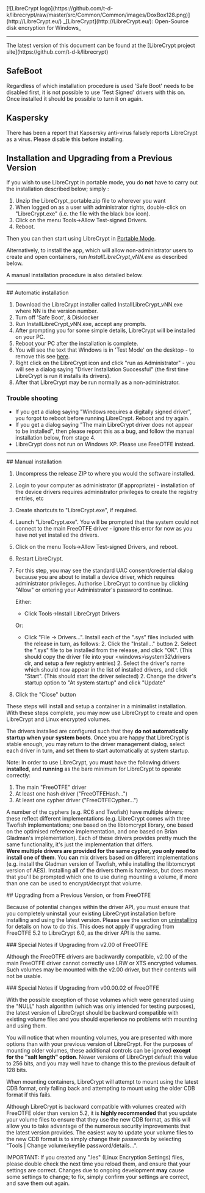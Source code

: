 

<meta content="text/html; charset=UTF-8" http-equiv="Content-Type">
<meta name="keywords" content="disk encryption, security, transparent, AES, plausible deniability, virtual drive, Linux, MS Windows, portable, USB drive, partition">
<meta name="description" content="LibreCrypt: An Open-Source transparent encryption program for PCs. With this software, you can create one or more &quot;containers&quot; on your PC - which appear as disks, anything written to these disks is automatically encrypted before being stored on your hard drive.">

<meta name="author" content="Sarah Dean">
<meta name="copyright" content="Copyright 2004, 2005, 2006, 2007, 2008 Sarah Dean">


<TITLE>Installation and Upgrading from a Previous Version</TITLE>

<link href="https://raw.githubusercontent.com/t-d-k/librecrypt/master/docs/styles_common.css" rel="stylesheet" type="text/css">

<link rel="shortcut icon" href="https://github.com/t-d-k/librecrypt/raw/master/src/Common/Common/images/DoxBox.ico" type="image/x-icon">

<SPAN CLASS="master_link">
[![LibreCrypt logo](https://github.com/t-d-k/librecrypt/raw/master/src/Common/Common/images/DoxBox128.png)](http://LibreCrypt.eu/)
</SPAN>
<SPAN CLASS="master_title">
_[LibreCrypt](http://LibreCrypt.eu/): Open-Source disk encryption for Windows_
</SPAN>

***
<SPAN class="tip">
The latest version of this document can be found at the [LibreCrypt project site](https://github.com/t-d-k/librecrypt)
</SPAN>   

## SafeBoot
Regardless of which installation procedure is used 'Safe Boot' needs to be disabled first, it is not possible to use 'Test Signed' drivers with this on.
Once installed it should be possible to turn it on again.

## Kaspersky
There has been a report that Kapsersky anti-virus falsely reports LibreCrypt as a virus. Please disable this before installing.
          
## Installation and Upgrading from a Previous Version

If you wish to use LibreCrypt in portable mode, you do **not** have to carry out the installation described below; simply :

1. Unzip the LibreCrypt_portable.zip file to wherever you want 
2. When logged on as a user with administrator rights, double-click on "LibreCrypt.exe" (i.e. the file with the black box icon).
3. Click on the menu Tools->Allow Test-signed Drivers.
4. Reboot.

Then you can then start using LibreCrypt in [Portable Mode](portable_mode.md).

Alternatively, to install the app, which will allow non-administrator users to create and open containers, run _InstallLibreCrypt\_vNN.exe_ as described below.

A manual installation procedure is also detailed below.

* * * 
<A NAME="level_3_heading_1">
## Automatic installation
</A>

1. Download the LibreCrypt installer called InstallLibreCrypt_vNN.exe where NN is the version number.
1. Turn off 'Safe Boot', & Disklocker
1. Run InstallLibreCrypt_vNN.exe, accept any prompts.
1. After prompting you for some simple details, LibreCrypt will be installed on your PC.
1. Reboot your PC after the installation is complete.
1. You will see the text that Windows is in 'Test Mode' on the desktop - to remove this see [here](impact_of_kernel_driver_signing.md). 
1. Right click on the LibreCrypt icon and click "run as Administrator" - you will see a dialog saying "Driver Installation Successful" (the first time LibreCrypt is run it installs its drivers).
1. After that LibreCrypt may be run normally as a non-administrator.

### Trouble shooting


* If you get a dialog saying "Windows requires a digitally signed driver", you forgot to reboot before running LibreCrypt. Reboot and try again.
* If you get a dialog saying "The main LibreCrypt driver does not appear to be installed", then please report this as a bug, and follow the manual installation below, from stage 4.
* LibreCrypt does not run on Windows XP. Please use FreeOTFE instead.

* * * 
<A NAME="level_3_heading_2">
## Manual installation
</A>

1. Uncompress the release ZIP to where you would the software installed. 
2. Login to your computer as administrator (if appropriate) - installation of the device drivers requires administrator privileges to create the registry entries, etc
3. Create shortcuts to "LibreCrypt.exe", if required.
4. Launch "LibreCrypt.exe". You will be prompted that the system could not connect to the main FreeOTFE driver - ignore this error for now as you have not yet installed the drivers.
5. Click on the menu Tools->Allow Test-signed Drivers, and reboot.
6. Restart LibreCrypt.
7. For this step, you may see the standard UAC consent/credential dialog because you are about to install a device driver, which requires administrator privileges. 		Authorise LibreCrypt to continue by clicking "Allow" or entering your Administrator's password to continue.

	Either:
	* Click Tools->Install LibreCrypt Drivers
	
	Or:
	* Click "File -> Drivers...". Install each of the ".sys" files included with the release in turn, as follows:
		2. Click the "Install..." button
		2. Select the ".sys" file to be installed from the release, and click "OK". (This should copy the driver file into your &lt;windows&gt;\system32\drivers dir, and setup a few registry entries)
		2. Select the driver's name which should now appear in the list of installed drivers, and click "Start". (This should start the driver selected)
		2. Change the driver's startup option to "At system startup" and click "Update"	
9. Click the "Close" button

These steps will install and setup a container in a minimalist installation. With these steps complete, you may now use LibreCrypt to create and open LibreCrypt and Linux encrypted volumes.

The drivers installed are configured such that they **do not automatically startup when your system boots**. Once you are happy that LibreCrypt is stable enough, you may return to the driver management dialog, select each driver in turn, and set them to start automatically at system startup.

Note: In order to use LibreCrypt, you **must** have the following drivers **installed**, and **running** as the bare minimum for LibreCrypt to operate correctly:

  1. The main "FreeOTFE" driver
  1. At least one hash driver ("FreeOTFEHash...")
  1. At least one cypher driver ("FreeOTFECypher...")

A number of the cyphers (e.g. RC6 and Twofish) have multiple drivers; these reflect different implementations (e.g. LibreCrypt comes with three Twofish implementations; one based on the libtomcrypt library, one based on the optimised reference implementation, and one based on Brian Gladman's implementation). Each of these drivers provides pretty much the same functionality, it's just the implementation that differs.	 
**Were multiple drivers are provided for the same cypher, you only need to install one of them**. You **can** mix drivers based on different implementations (e.g. install the Gladman version of Twofish, while installing the libtomcrypt version of AES). Installing **all** of the drivers them is harmless, but does mean that you'll be prompted which one to use during mounting a volume, if more than one can be used to encrypt/decrypt that volume.

<A NAME="level_4_heading_1">
## Upgrading from a Previous Version, or from FreeOTFE
</A>

Because of potential changes within the driver API, you must ensure that you completely uninstall your existing LibreCrypt installation before installing and using the latest version. Please see the section on [uninstalling](uninstalling.md) for details on how to do this.
This does not apply if upgrading from FreeOTFE 5.2 to LibreCrypt 6.0, as the driver API is the same.

<A NAME="level_5_heading_1">
### Special Notes if Upgrading from v2.00 of FreeOTFE
</A>

Although the FreeOTFE drivers are backwardly compatible, v2.00 of the main FreeOTFE driver cannot correctly use LRW or XTS encrypted volumes. Such volumes may be mounted with the v2.00 driver, but their contents will not be usable.

<A NAME="level_5_heading_2">
### Special Notes if Upgrading from v00.00.02 of FreeOTFE
</A>

With the possible exception of those volumes which were generated using the "NULL" hash algorithm (which was only intended for testing purposes), the latest version of LibreCrypt should be backward compatible with existing volume files and you should experience no problems with mounting and using them.

You will notice that when mounting volumes, you are presented with more options than with your previous version of LibreCrypt. For the purposes of mounting older volumes, these additional controls can be ignored **except for the "salt length" option**. Newer versions of LibreCrypt default this value to 256 bits, and you may well have to change this to the previous default of 128 bits. 

When mounting containers, LibreCrypt will attempt to mount using the latest CDB format, only falling back and attempting to mount using the older CDB format if this fails.

Although LibreCrypt is backward compatible with volumes created with FreeOTFE older than version 5.2, it is **highly recommended** that you update your volume files to ensure that they use the new CDB format, as this will allow you to take advantage of the numerous security improvements that the latest version provides. The easiest way to update your volume files to the new CDB format is to simply change their passwords by selecting "Tools | Change volume/keyfile password/details...".

IMPORTANT: If you created any ".les" (Linux Encryption Settings) files, please double check the next time you reload them, and ensure that your settings are correct. Changes due to ongoing development **may** cause some settings to change; to fix, simply confirm your settings are correct, and save them out again.



